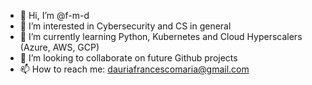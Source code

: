 - 👋 Hi, I’m @f-m-d
- 👀 I’m interested in Cybersecurity and CS in general
- 🌱 I’m currently learning Python, Kubernetes and Cloud Hyperscalers (Azure, AWS, GCP)
- 💞️ I’m looking to collaborate on future Github projects
- 📫 How to reach me: dauriafrancescomaria@gmail.com

<!---
f-m-d/f-m-d is a ✨ special ✨ repository because its `README.md` (this file) appears on your GitHub profile.
You can click the Preview link to take a look at your changes.
--->
